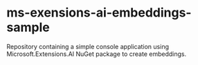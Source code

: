# ms-exensions-ai-embeddings-sample
Repository containing a simple console application using Microsoft.Extensions.AI NuGet package to create embeddings.
